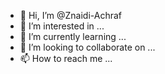 - 👋 Hi, I’m @Znaidi-Achraf
- 👀 I’m interested in ...
- 🌱 I’m currently learning ...
- 💞️ I’m looking to collaborate on ...
- 📫 How to reach me ...

<!---
Znaidi-Achraf/Znaidi-Achraf is a ✨ special ✨ repository because its `README.md` (this file) appears on your GitHub profile.
You can click the Preview link to take a look at your changes.
--->

